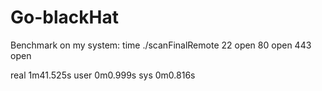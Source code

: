 # Go-blackHat
Benchmark on my system:
 time ./scanFinalRemote 
22 open
80 open
443 open

real	1m41.525s
user	0m0.999s
sys	0m0.816s
